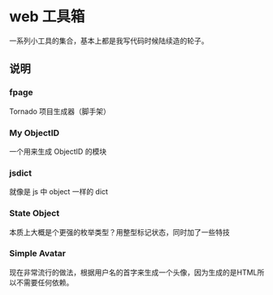 # web 工具箱

一系列小工具的集合，基本上都是我写代码时候陆续造的轮子。

## 说明

### fpage
Tornado 项目生成器（脚手架）

### My ObjectID
一个用来生成 ObjectID 的模块

### jsdict
就像是 js 中 object 一样的 dict

### State Object
本质上大概是个更强的枚举类型？用整型标记状态，同时加了一些特技

### Simple Avatar
现在非常流行的做法，根据用户名的首字来生成一个头像，因为生成的是HTML所以不需要任何依赖。
